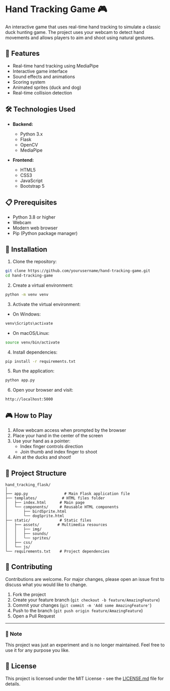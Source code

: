 # Hand Tracking Game 🎮

An interactive game that uses real-time hand tracking to simulate a classic duck hunting game. The project uses your webcam to detect hand movements and allows players to aim and shoot using natural gestures.

## 🚀 Features

- Real-time hand tracking using MediaPipe
- Interactive game interface
- Sound effects and animations
- Scoring system
- Animated sprites (duck and dog)
- Real-time collision detection

## 🛠️ Technologies Used

- **Backend:**
  - Python 3.x
  - Flask
  - OpenCV
  - MediaPipe

- **Frontend:**
  - HTML5
  - CSS3
  - JavaScript
  - Bootstrap 5

## 📋 Prerequisites

- Python 3.8 or higher
- Webcam
- Modern web browser
- Pip (Python package manager)

## 🔧 Installation

1. Clone the repository:
```bash
git clone https://github.com/yourusername/hand-tracking-game.git
cd hand-tracking-game
```

2. Create a virtual environment:
```bash
python -m venv venv
```

3. Activate the virtual environment:
- On Windows:
```bash
venv\Scripts\activate
```
- On macOS/Linux:
```bash
source venv/bin/activate
```

4. Install dependencies:
```bash
pip install -r requirements.txt
```

5. Run the application:
```bash
python app.py
```

6. Open your browser and visit:
```
http://localhost:5000
```

## 🎮 How to Play

1. Allow webcam access when prompted by the browser
2. Place your hand in the center of the screen
3. Use your hand as a pointer:
   - Index finger controls direction
   - Join thumb and index finger to shoot
4. Aim at the ducks and shoot!

## 📁 Project Structure

```
hand_tracking_flask/
│
├── app.py                # Main Flask application file
├── templates/           # HTML files folder
│   ├── index.html      # Main page
│   └── components/     # Reusable HTML components
│       ├── birdSprite.html
│       └── dogSprite.html
├── static/             # Static files
│   ├── assets/        # Multimedia resources
│   │   ├── img/
│   │   ├── sounds/
│   │   └── sprites/
│   ├── css/
│   └── js/
└── requirements.txt    # Project dependencies
```

## 🤝 Contributing

Contributions are welcome. For major changes, please open an issue first to discuss what you would like to change.

1. Fork the project  
2. Create your feature branch (`git checkout -b feature/AmazingFeature`)  
3. Commit your changes (`git commit -m 'Add some AmazingFeature'`)  
4. Push to the branch (`git push origin feature/AmazingFeature`)  
5. Open a Pull Request  

---

### 📌 Note

This project was just an experiment and is no longer maintained. Feel free to use it for any purpose you like.
## 📝 License

This project is licensed under the MIT License - see the [LICENSE.md](LICENSE.md) file for details.


